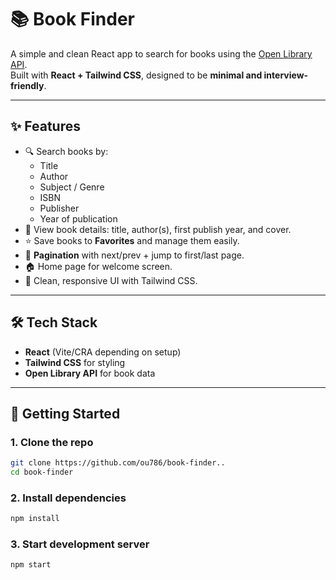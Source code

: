 # 📚 Book Finder

A simple and clean React app to search for books using the [Open Library API](https://openlibrary.org/developers/api).  
Built with **React + Tailwind CSS**, designed to be **minimal and interview-friendly**.  

---

## ✨ Features
- 🔍 Search books by:
  - Title
  - Author
  - Subject / Genre
  - ISBN
  - Publisher
  - Year of publication
- 📖 View book details: title, author(s), first publish year, and cover.
- ⭐ Save books to **Favorites** and manage them easily.
- 📑 **Pagination** with next/prev + jump to first/last page.
- 🏠 Home page for welcome screen.
- 🎨 Clean, responsive UI with Tailwind CSS.

---

## 🛠️ Tech Stack
- **React** (Vite/CRA depending on setup)
- **Tailwind CSS** for styling
- **Open Library API** for book data

---

## 🚀 Getting Started

### 1. Clone the repo
```bash
git clone https://github.com/ou786/book-finder..
cd book-finder
```
### 2. Install dependencies
```bash
npm install
```
### 3. Start development server
```bash
npm start
```
